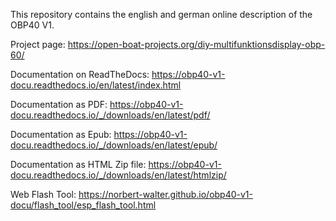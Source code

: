 This repository contains the english and german online description of the OBP40 V1.

Project page: https://open-boat-projects.org/diy-multifunktionsdisplay-obp-60/

Documentation on ReadTheDocs: https://obp40-v1-docu.readthedocs.io/en/latest/index.html

Documentation as PDF: https://obp40-v1-docu.readthedocs.io/_/downloads/en/latest/pdf/

Documentation as Epub: https://obp40-v1-docu.readthedocs.io/_/downloads/en/latest/epub/

Documentation as HTML Zip file: https://obp40-v1-docu.readthedocs.io/_/downloads/en/latest/htmlzip/

Web Flash Tool: https://norbert-walter.github.io/obp40-v1-docu/flash_tool/esp_flash_tool.html
